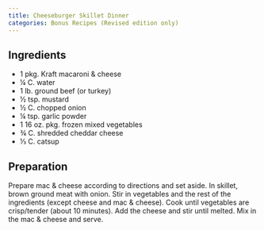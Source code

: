 ```yaml
---
title: Cheeseburger Skillet Dinner
categories: Bonus Recipes (Revised edition only)
---
```


## Ingredients

- 1 pkg. Kraft macaroni & cheese
- ¼ C. water
- 1 lb. ground beef (or turkey)
- ½ tsp. mustard
- ½ C. chopped onion
- ¼ tsp. garlic powder
- 1 16 oz. pkg. frozen mixed vegetables
- ¾ C. shredded cheddar cheese
- ⅓ C. catsup

## Preparation

Prepare mac & cheese according to directions and set aside.  In skillet, brown ground meat with onion.  Stir in vegetables and the rest of the ingredients (except cheese and mac & cheese).  Cook until vegetables are crisp/tender (about 10 minutes).  Add the cheese and stir until melted.  Mix in the mac & cheese and serve.

